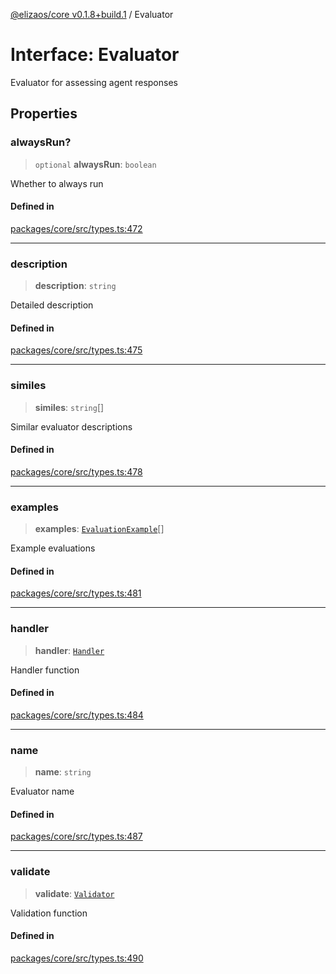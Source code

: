 [@elizaos/core v0.1.8+build.1](../index.md) / Evaluator

# Interface: Evaluator

Evaluator for assessing agent responses

## Properties

### alwaysRun?

> `optional` **alwaysRun**: `boolean`

Whether to always run

#### Defined in

[packages/core/src/types.ts:472](https://github.com/JoeyKhd/eliza/blob/main/packages/core/src/types.ts#L472)

***

### description

> **description**: `string`

Detailed description

#### Defined in

[packages/core/src/types.ts:475](https://github.com/JoeyKhd/eliza/blob/main/packages/core/src/types.ts#L475)

***

### similes

> **similes**: `string`[]

Similar evaluator descriptions

#### Defined in

[packages/core/src/types.ts:478](https://github.com/JoeyKhd/eliza/blob/main/packages/core/src/types.ts#L478)

***

### examples

> **examples**: [`EvaluationExample`](EvaluationExample.md)[]

Example evaluations

#### Defined in

[packages/core/src/types.ts:481](https://github.com/JoeyKhd/eliza/blob/main/packages/core/src/types.ts#L481)

***

### handler

> **handler**: [`Handler`](../type-aliases/Handler.md)

Handler function

#### Defined in

[packages/core/src/types.ts:484](https://github.com/JoeyKhd/eliza/blob/main/packages/core/src/types.ts#L484)

***

### name

> **name**: `string`

Evaluator name

#### Defined in

[packages/core/src/types.ts:487](https://github.com/JoeyKhd/eliza/blob/main/packages/core/src/types.ts#L487)

***

### validate

> **validate**: [`Validator`](../type-aliases/Validator.md)

Validation function

#### Defined in

[packages/core/src/types.ts:490](https://github.com/JoeyKhd/eliza/blob/main/packages/core/src/types.ts#L490)
